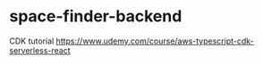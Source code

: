 # space-finder-backend
CDK tutorial
https://www.udemy.com/course/aws-typescript-cdk-serverless-react
